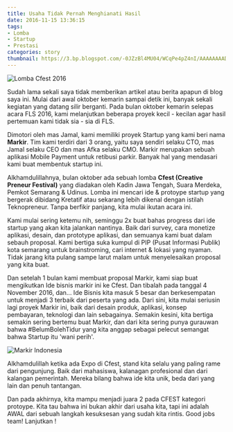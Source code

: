 ```yaml
---
title: Usaha Tidak Pernah Menghianati Hasil
date: 2016-11-15 13:36:15
tags: 
- Lomba
- Startup
- Prestasi
categories: story
thumbnail: https://3.bp.blogspot.com/-0JZzBl4MU04/WCqPe4pZ4nI/AAAAAAAADUE/B-ceG0fj6t4lEyYt8Jv8Lkvh_wZKfA45wCLcB/s1600/photo_2016-11-15_11-30-29.jpg
---
```

![Lomba Cfest 2016](https://3.bp.blogspot.com/-0JZzBl4MU04/WCqPe4pZ4nI/AAAAAAAADUE/B-ceG0fj6t4lEyYt8Jv8Lkvh_wZKfA45wCLcB/s1600/photo_2016-11-15_11-30-29.jpg)

Sudah lama sekali saya tidak memberikan artikel atau berita apapun di blog saya ini. Mulai dari awal oktober kemarin sampai detik ini, banyak sekali kegiatan yang datang silir berganti. Pada bulan oktober kemarin selepas acara FLS 2016, kami melanjutkan beberapa proyek kecil - kecilan agar hasil pertemuan kami tidak sia - sia di FLS.
<!-- more -->

Dimotori oleh mas Jamal, kami memiliki proyek Startup yang kami beri nama **Markir**. Tim kami terdiri dari 3 orang, yaitu saya sendiri selaku CTO, mas Jamal selaku CEO dan mas Afka selaku CMO. Markir merupakan sebuah aplikasi Mobile Payment untuk retibusi parkir. Banyak hal yang mendasari kami buat membentuk startup ini.

Alkhamdulillahnya, bulan oktober ada sebuah lomba **Cfest (Creative Preneur Festival)** yang diadakan oleh Kadin Jawa Tengah, Suara Merdeka, Pemkot Semarang & Udinus. Lomba ini mencari ide & protoype startup yang bergerak dibidang Kretatif atau sekarang lebih dikenal dengan istilah Teknopreneur. Tanpa berfikir panjang, kita mulai ikutan acara ini.

Kami mulai sering ketemu nih, seminggu 2x buat bahas progress dari ide startup yang akan kita jalankan nantinya. Baik dari survey, cara monetize aplikasi, desain, dan prototype aplikasi, dan semuanya kami buat dalam sebauh proposal. Kami bertiga suka kumpul di PIP (Pusat Informasi Publik) kota semarang untuk brainstroming, cari internet & lokasi yang nyaman. Tidak jarang kita pulang sampe larut malam untuk menyelesaikan proposal yang kita buat.


Dan setelah 1 bulan kami membuat proposal Markir, kami siap buat mengikutkan Ide bisnis markir ini ke Cfest. Dan tibalah pada tanggal 4 November 2016, dan... Ide Bisnis kita masuk 5 besar dan berkesempatan untuk menjadi 3 terbaik dari peserta yang ada. Dari sini, kita mulai seriusin lagi proyek Markir ini, baik dari desain produk, aplikasi, konsep pembayaran, teknologi dan lain sebagainya. Semakin kesini, kita bertiga semakin sering bertemu buat Markir, dan dari kita sering punya gurauwan bahwa #BelumBolehTidur yang kita anggap sebagai pelecut semangat bahwa Startup itu 'wani perih'.

![Markir Indonesia](https://2.bp.blogspot.com/-Zt9K6Um9CmE/WCqP0r77osI/AAAAAAAADUM/83YGYcztctQknLzUB9un-gdSwdBfPhhmwCLcB/s1600/photo_2016-11-15_11-30-40.jpg)

Alkhamdulillah ketika ada Expo di Cfest, stand kita selalu yang paling rame dari pengunjung. Baik dari mahasiswa, kalanagan profesional dan dari kalangan pemerintah. Mereka bilang bahwa ide kita unik, beda dari yang lain dan penuh tantangan.

Dan pada akhirnya, kita mampu menjadi juara 2 pada CFEST kategori protoype. Kita tau bahwa ini bukan akhir dari usaha kita, tapi ini adalah AWAL dari sebuah langkah kesuksesan yang sudah kita rintis. Good jobs team! Lanjutkan ! 